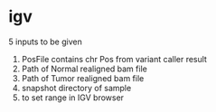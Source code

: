 # igv
5 inputs to be given
1. PosFile contains chr Pos from variant caller result
2. Path of Normal realigned bam file
3. Path of Tumor realigned bam file
4. snapshot directory of sample
5. to set range in IGV browser
